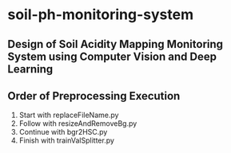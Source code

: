# soil-ph-monitoring-system
## Design of Soil Acidity Mapping Monitoring System using Computer Vision and Deep Learning


## Order of Preprocessing Execution
1. Start with replaceFileName.py
2. Follow with resizeAndRemoveBg.py 
3. Continue with bgr2HSC.py
4. Finish with trainValSplitter.py